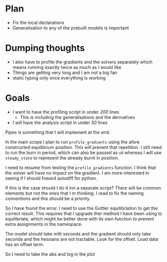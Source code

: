 # Plan
 - Fix the local declarations 
 - Generalisation to any of the prebuilt models is important

# Dumping thoughts
 - I also have to profile the gradients and the solvers separately
  which means running exactly twice as much as I would like 
 - Things are getting very long and I am not a big fan
 - static typing only once everything is working 

# Goals
 - I want to have the profiling script in under _200_ lines 
      - This is including the generalisations and the derivatives 
 - I will have the analysis script in under _50_ lines

Pipes is something that I will implement at the end.

In the main scope I plan to run `profile_gradients` using the afore constructed equilibrium position. This will prevent that repetition. I still need to run the burn in period, which can also be passed as `u0` whereas I will use `steady_state` to represent the already burnt in position.

I need to resume from testing the `profile_gradients` function. I think that the solver will have no impact on the gradient. I am more interested in seeing if I should foward autodiff for python. 

If this is the case should I do it inn a separate script? There will be common elements but not the ones that I m thinking. I read to fix the naming conventions and this should be a priority.

So I have found the error. I need to use the Guttler equilibriation to get the correct result. This requires that I upgrade ther method I have been using to equilibriate, which might be better done with its own function to prevent extra assignments in the namespace.

The model should take milli seconds and the gradient should only take seconds and the hessians are not tractable. Look for the offset. Load data has an offset term.

So I need to take the abs and log in the plot 